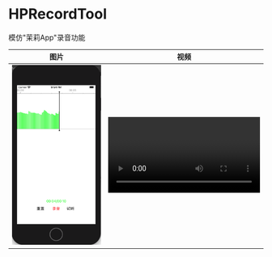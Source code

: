 # HPRecordTool


模仿"茉莉App"录音功能

|图片|视频|
|:--:|:--:|
|![图片](https://github.com/lanhaiyang/HPRecordTool/blob/main/README/2.png)|![视频](https://github.com/lanhaiyang/HPRecordTool/blob/main/README/video1.mp4)|

